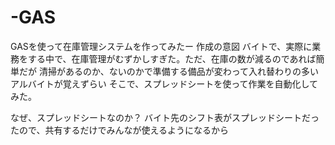# -GAS
GASを使って在庫管理システムを作ってみたー
作成の意図
バイトで、実際に業務をする中で、在庫管理がむずかしすぎた。ただ、在庫の数が減るのであれば簡単だが
清掃があるのか、ないのかで準備する備品が変わって入れ替わりの多いアルバイトが覚えずらい
そこで、スプレッドシートを使って作業を自動化してみた。

なぜ、スプレッドシートなのか？
バイト先のシフト表がスプレッドシートだったので、共有するだけでみんなが使えるようになるから
